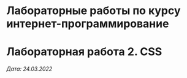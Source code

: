 # Лабораторные работы по курсу интернет-программирование

# Лабораторная работа 2. CSS

*Дата: 24.03.2022* 